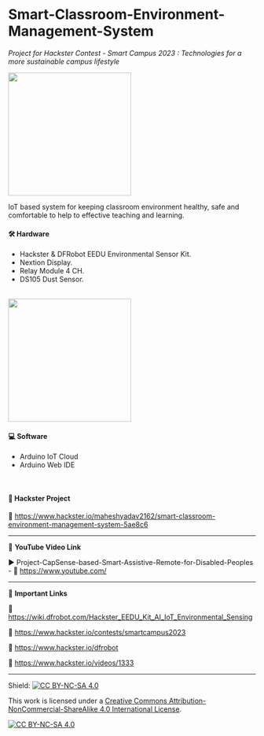 # Smart-Classroom-Environment-Management-System  
*Project for Hackster Contest - Smart Campus 2023 : Technologies for a more sustainable campus lifestyle*    
  
<img src="/Images/Hackster-Project-Cover-Image" height="250" >
  

IoT based system for keeping classroom environment healthy, safe and comfortable to help to effective teaching and learning.    


#### 🛠 Hardware  
- Hackster & DFRobot EEDU Environmental Sensor Kit.    
- Nextion Display.  
- Relay Module 4 CH.  
- DS105 Dust Sensor.  
</br>

<img src="/Images/eedu-kit.png" height="250" >  

#### 💻 Software  
- Arduino IoT Cloud  
- Arduino Web IDE 
</br>

#### 📜 Hackster Project  
🔗 https://www.hackster.io/maheshyadav2162/smart-classroom-environment-management-system-5ae8c6    

------------------------------------------------------------------------------------------------------

📕 **YouTube Video Link**  

▶️ Project-CapSense-based-Smart-Assistive-Remote-for-Disabled-Peoples - 🔗 https://www.youtube.com/ 

-------------------------------------------------------------------------------------------------------
📒 **Important Links**  
 
🔗 https://wiki.dfrobot.com/Hackster_EEDU_Kit_AI_IoT_Environmental_Sensing  

🔗 https://www.hackster.io/contests/smartcampus2023  

🔗 https://www.hackster.io/dfrobot    

🔗 https://www.hackster.io/videos/1333  

------------------------------------------------------------------------------------------  

Shield: [![CC BY-NC-SA 4.0][cc-by-nc-sa-shield]][cc-by-nc-sa]

This work is licensed under a
[Creative Commons Attribution-NonCommercial-ShareAlike 4.0 International License][cc-by-nc-sa].

[![CC BY-NC-SA 4.0][cc-by-nc-sa-image]][cc-by-nc-sa]

[cc-by-nc-sa]: http://creativecommons.org/licenses/by-nc-sa/4.0/
[cc-by-nc-sa-image]: https://licensebuttons.net/l/by-nc-sa/4.0/88x31.png
[cc-by-nc-sa-shield]: https://img.shields.io/badge/License-CC%20BY--NC--SA%204.0-lightgrey.svg

